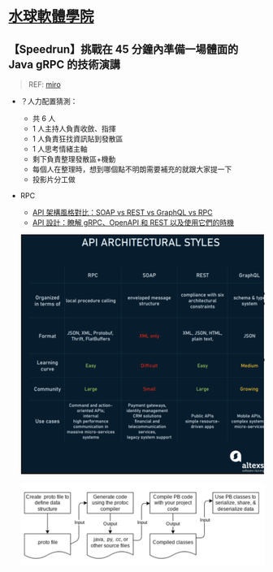 # [水球軟體學院](https://discord.com/channels/937992003415838761/954189696521605130)

## 【Speedrun】挑戰在 45 分鐘內準備一場體面的 Java gRPC 的技術演講

> REF: [miro](https://miro.com/app/board/uXjVPC1IrQE=/)

- ？人力配置猜測：

  - 共 6 人
  - 1 人主持人負責收斂、指揮
  - 1 人負責狂找資訊貼到發散區
  - 1 人思考情緒主軸
  - 剩下負責整理發散區+機動
  - 每個人在整理時，想到哪個點不明朗需要補充的就跟大家提一下
  - 投影片分工做

- RPC

  - [API 架構風格對比：SOAP vs REST vs GraphQL vs RPC](https://www.twblogs.net/a/60e3f32ad7b86f43f4c53344)
  - [API 設計：瞭解 gRPC、OpenAPI 和 REST 以及使用它們的時機](https://ikala.cloud/grpc-openapi-and-rest-1/)

  ![](./src/image/SOAP_REST_GraphQL_RPC.png)

  ![](./src/image/gRPC.png)
